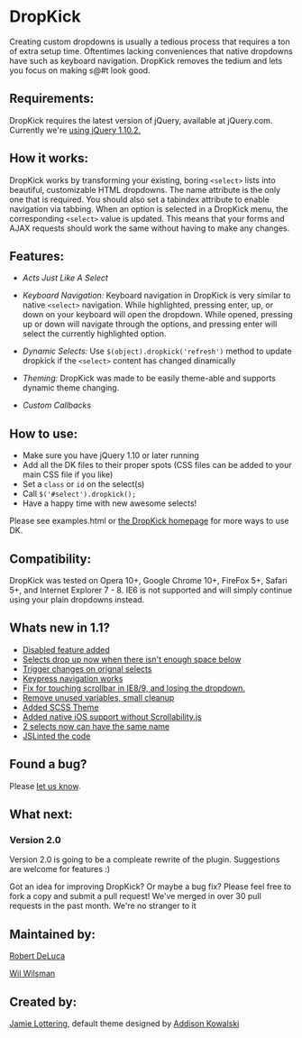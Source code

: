 DropKick
=
Creating custom dropdowns is usually a tedious process that requires a ton of extra setup time. Oftentimes lacking conveniences that native dropdowns have such as keyboard navigation. DropKick removes the tedium and lets you focus on making s@#t look good.

Requirements:
-
DropKick requires the latest version of jQuery, available at jQuery.com. Currently we're [using jQuery 1.10.2.](http://blog.jquery.com/2013/07/03/jquery-1-10-2-and-2-0-3-released/)

How it works:
-
DropKick works by transforming your existing, boring `<select>` lists into beautiful, customizable HTML dropdowns. The name attribute is the only one that is required. You should also set a tabindex attribute to enable navigation via tabbing.
When an option is selected in a DropKick menu, the corresponding `<select>` value is updated. This means that your forms and AJAX requests should work the same without having to make any changes.

Features:
-
* *Acts Just Like A Select*
* *Keyboard Navigation:*
   Keyboard navigation in DropKick is very similar to native `<select>` navigation.
   While highlighted, pressing enter, up, or down on your keyboard will open the dropdown.
   While opened, pressing up or down will navigate through the options, and pressing enter will select the currently highlighted option.

* *Dynamic Selects:*
 Use `$(object).dropkick('refresh')` method to update dropkick if the `<select>` content has changed dinamically

* *Theming:* 
  DropKick was made to be easily theme-able and supports dynamic theme changing.

* *Custom Callbacks*

How to use:
-
* Make sure you have jQuery 1.10 or later running
* Add all the DK files to their proper spots (CSS files can be added to your main CSS file if you like)
* Set a `class` or `id` on the select(s)
* Call `$('#select').dropkick();`
* Have a happy time with new awesome selects!

Please see examples.html or [the DropKick homepage](http://robdel12.github.com/DropKick/) for more ways to use DK.


Compatibility:
-
DropKick was tested on Opera 10+, Google Chrome 10+, FireFox 5+, Safari 5+, and Internet Explorer 7 - 8. IE6 is not supported and will simply continue using your plain dropdowns instead.

Whats new in 1.1?
-
* [Disabled feature added](https://github.com/Robdel12/DropKick/pull/133)
* [Selects drop up now when there isn't enough space below](https://github.com/Robdel12/DropKick/pull/135)
* [Trigger changes on orignal selects](https://github.com/Robdel12/DropKick/pull/22)
* [Keypress navigation works](https://github.com/Robdel12/DropKick/pull/67)
* [Fix for touching scrollbar in IE8/9, and losing the dropdown.](https://github.com/Robdel12/DropKick/pull/31)
* [Remove unused variables, small cleanup](https://github.com/Robdel12/DropKick/pull/23)
* [Added SCSS Theme](https://github.com/Robdel12/DropKick/pull/55)
* [Added native iOS support without Scrollability.js](https://github.com/Robdel12/DropKick/pull/123)
* [2 selects now can have the same name](https://github.com/Robdel12/DropKick/pull/93)
* [JSLinted the code](https://github.com/Robdel12/DropKick/commit/9698ac29c50ad537b41e743aac121cb7b8e1216c)

Found a bug? 
-
Please [let us know](https://github.com/robdel12/DropKick/issues).

What next: 
-
### Version 2.0
Version 2.0 is going to be a compleate rewrite of the plugin. Suggestions are welcome for features :)

Got an idea for improving DropKick? Or maybe a bug fix? Please feel free to fork a copy and submit a pull request! We've merged in over 30 pull requests in the past month. We're no stranger to it

Maintained by:
-
[Robert DeLuca](http://twitter.com/robdel12)

[Wil Wilsman](http://twitter.com/wwilsman)

Created by:
-
[Jamie Lottering](http://twitter.com/jamielottering), default theme designed by [Addison Kowalski](http://twitter.com/addisonkowalski)
